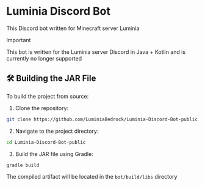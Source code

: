 # Luminia Discord Bot

This Discord bot written for Minecraft server Luminia

> [!IMPORTANT]
> This bot is written for the Luminia server Discord in Java + Kotlin and is currently no longer supported

## 🛠 Building the JAR File
To build the project from source:
1. Clone the repository:
```bash
git clone https://github.com/LuminiaBedrock/Luminia-Discord-Bot-public.git 
```
2. Navigate to the project directory:
```bash
cd Luminia-Discord-Bot-public
```
3. Build the JAR file using Gradle:
```bash
gradle build
```
The compiled artifact will be located in the `bot/build/libs` directory
